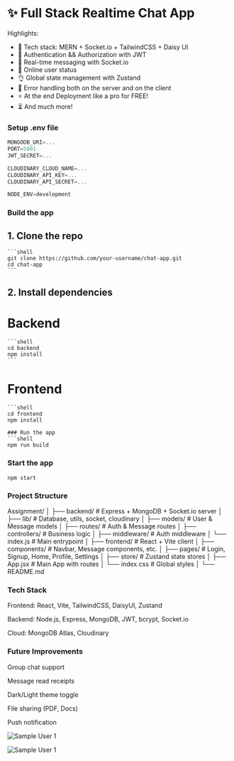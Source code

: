 # ✨ Full Stack Realtime Chat App

Highlights:

- 🌟 Tech stack: MERN + Socket.io + TailwindCSS + Daisy UI
- 🎃 Authentication && Authorization with JWT
- 👾 Real-time messaging with Socket.io
- 🚀 Online user status
- 👌 Global state management with Zustand
- 🐞 Error handling both on the server and on the client
- ⭐ At the end Deployment like a pro for FREE!
- ⏳ And much more!

### Setup .env file

```js
MONGODB_URI=...
PORT=5001
JWT_SECRET=...

CLOUDINARY_CLOUD_NAME=...
CLOUDINARY_API_KEY=...
CLOUDINARY_API_SECRET=...

NODE_ENV=development
```

### Build the app

##  1. Clone the repo
    ```shell
    git clone https://github.com/your-username/chat-app.git
    cd chat-app
    ```
## 2. Install dependencies 
# Backend
    ```shell
    cd backend
    npm install
    ```
# Frontend
    ```shell
    cd frontend
    npm install
   ```
### Run the app     
```shell
npm run build
```

### Start the app

```shell
npm start
```
### Project Structure

Assignment/
│
├── backend/                # Express + MongoDB + Socket.io server
│   ├── lib/                # Database, utils, socket, cloudinary
│   ├── models/             # User & Message models
│   ├── routes/             # Auth & Message routes
│   ├── controllers/        # Business logic
│   ├── middleware/         # Auth middleware
│   └── index.js            # Main entrypoint
│
├── frontend/               # React + Vite client
│   ├── components/         # Navbar, Message components, etc.
│   ├── pages/              # Login, Signup, Home, Profile, Settings
│   ├── store/              # Zustand state stores
│   ├── App.jsx             # Main App with routes
│   └── index.css           # Global styles
│
└── README.md

### Tech Stack
Frontend: React, Vite, TailwindCSS, DaisyUI, Zustand

Backend: Node.js, Express, MongoDB, JWT, bcrypt, Socket.io

Cloud: MongoDB Atlas, Cloudinary

### Future Improvements

Group chat support

Message read receipts

Dark/Light theme toggle

File sharing (PDF, Docs)

Push notification

![Sample User 1](sample-users/Sample-user1.png)

![Sample User 1](sample-users/sample-user2.png)

